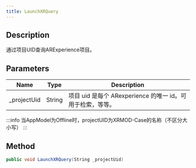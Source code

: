```yaml
---
title: LaunchXRQuery
---
```

## Description

通过项目UID查询ARExperience项目。

## Parameters

| Name         | Type   | Description                                                                            |
| ------------ | ------ | -------------------------------------------------------------------------------------- |
| \_projectUid | String | 项目 uid 是每个 ARexperience 的唯一 id。可用于检索，等等。 |

:::info
当AppModel为Offline时，projectUID为XRMOD-Case的名称（不区分大小写）
:::

## Method

```cs
public void LaunchXRQuery(String _projectUid)
```
